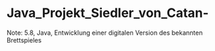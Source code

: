 # Java_Projekt_Siedler_von_Catan-
Note: 5.8, Java, Entwicklung einer digitalen Version des bekannten Brettspieles
